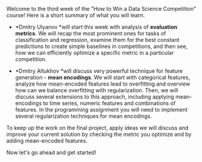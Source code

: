 Welcome to the third week of the "How to Win a Data Science Competition" course! Here is a short summary of what you will learn.

* *Dmitry Ulyanov *will start this week with analysis of **evaluation ****m****etrics**. We will recap the most prominent ones for tasks of classification and regression, examine them for the best constant predictions to create simple baselines in competitions, and then see, how we can efficiently optimize a specific metric in a particular competition.

* *Dmitry Altukhov *will discuss very powerful technique for feature generation - **mean encodings**. We will start with categorical features, analyze how mean-encoded features lead to overfitting and overview how can we balance overfitting with regularization. Then, we will discuss several extensions to this approach, including applying mean-encodings to time series, numeric features and combinations of features. In the programming assignment you will need to implement several regularization techniques for mean encodings.

To keep up the work on the final project, apply ideas we will discuss and improve your current solution by checking the metric you optimize and by adding mean-encoded features.

Now let's go ahead and get started!